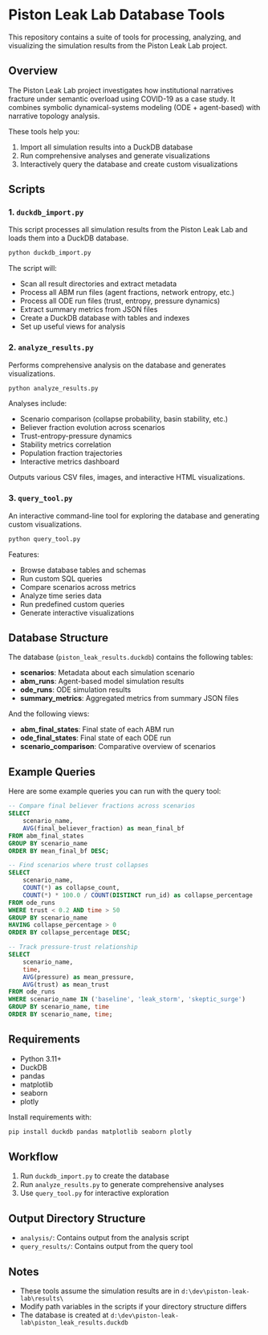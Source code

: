 # Piston Leak Lab Database Tools

This repository contains a suite of tools for processing, analyzing, and visualizing the simulation results from the Piston Leak Lab project.

## Overview

The Piston Leak Lab project investigates how institutional narratives fracture under semantic overload using COVID-19 as a case study. It combines symbolic dynamical-systems modeling (ODE + agent-based) with narrative topology analysis.

These tools help you:

1. Import all simulation results into a DuckDB database
2. Run comprehensive analyses and generate visualizations
3. Interactively query the database and create custom visualizations

## Scripts

### 1. `duckdb_import.py`

This script processes all simulation results from the Piston Leak Lab and loads them into a DuckDB database.

```bash
python duckdb_import.py
```

The script will:
- Scan all result directories and extract metadata
- Process all ABM run files (agent fractions, network entropy, etc.)
- Process all ODE run files (trust, entropy, pressure dynamics)
- Extract summary metrics from JSON files
- Create a DuckDB database with tables and indexes
- Set up useful views for analysis

### 2. `analyze_results.py`

Performs comprehensive analysis on the database and generates visualizations.

```bash
python analyze_results.py
```

Analyses include:
- Scenario comparison (collapse probability, basin stability, etc.)
- Believer fraction evolution across scenarios
- Trust-entropy-pressure dynamics
- Stability metrics correlation
- Population fraction trajectories
- Interactive metrics dashboard

Outputs various CSV files, images, and interactive HTML visualizations.

### 3. `query_tool.py`

An interactive command-line tool for exploring the database and generating custom visualizations.

```bash
python query_tool.py
```

Features:
- Browse database tables and schemas
- Run custom SQL queries
- Compare scenarios across metrics
- Analyze time series data
- Run predefined custom queries
- Generate interactive visualizations

## Database Structure

The database (`piston_leak_results.duckdb`) contains the following tables:

- **scenarios**: Metadata about each simulation scenario
- **abm_runs**: Agent-based model simulation results
- **ode_runs**: ODE simulation results
- **summary_metrics**: Aggregated metrics from summary JSON files

And the following views:

- **abm_final_states**: Final state of each ABM run
- **ode_final_states**: Final state of each ODE run
- **scenario_comparison**: Comparative overview of scenarios

## Example Queries

Here are some example queries you can run with the query tool:

```sql
-- Compare final believer fractions across scenarios
SELECT 
    scenario_name, 
    AVG(final_believer_fraction) as mean_final_bf
FROM abm_final_states
GROUP BY scenario_name
ORDER BY mean_final_bf DESC;

-- Find scenarios where trust collapses
SELECT 
    scenario_name,
    COUNT(*) as collapse_count,
    COUNT(*) * 100.0 / COUNT(DISTINCT run_id) as collapse_percentage
FROM ode_runs
WHERE trust < 0.2 AND time > 50
GROUP BY scenario_name
HAVING collapse_percentage > 0
ORDER BY collapse_percentage DESC;

-- Track pressure-trust relationship
SELECT 
    scenario_name,
    time,
    AVG(pressure) as mean_pressure,
    AVG(trust) as mean_trust
FROM ode_runs
WHERE scenario_name IN ('baseline', 'leak_storm', 'skeptic_surge')
GROUP BY scenario_name, time
ORDER BY scenario_name, time;
```

## Requirements

- Python 3.11+
- DuckDB
- pandas
- matplotlib
- seaborn
- plotly

Install requirements with:

```bash
pip install duckdb pandas matplotlib seaborn plotly
```

## Workflow

1. Run `duckdb_import.py` to create the database
2. Run `analyze_results.py` to generate comprehensive analyses
3. Use `query_tool.py` for interactive exploration

## Output Directory Structure

- `analysis/`: Contains output from the analysis script
- `query_results/`: Contains output from the query tool

## Notes

- These tools assume the simulation results are in `d:\dev\piston-leak-lab\results\`
- Modify path variables in the scripts if your directory structure differs
- The database is created at `d:\dev\piston-leak-lab\piston_leak_results.duckdb`